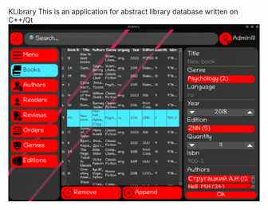 KLibrary
This is an application for abstract library database written on C++/Qt 
![plot](./screen1.png)
